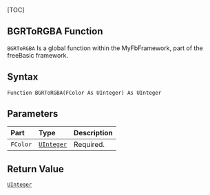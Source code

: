 [TOC]
## BGRToRGBA Function

`BGRToRGBA` Is a global function within the MyFbFramework, part of the freeBasic framework.
## Syntax

```freeBasic
Function BGRToRGBA(FColor As UInteger) As UInteger
```

## Parameters

|Part|Type|Description|
| :------------ | :------------ | :------------ |
|`FColor`|[`UInteger`]("https://www.freebasic.net/wiki/KeyPgUInteger")|Required.|

## Return Value
[`UInteger`]("https://www.freebasic.net/wiki/KeyPgUInteger")

